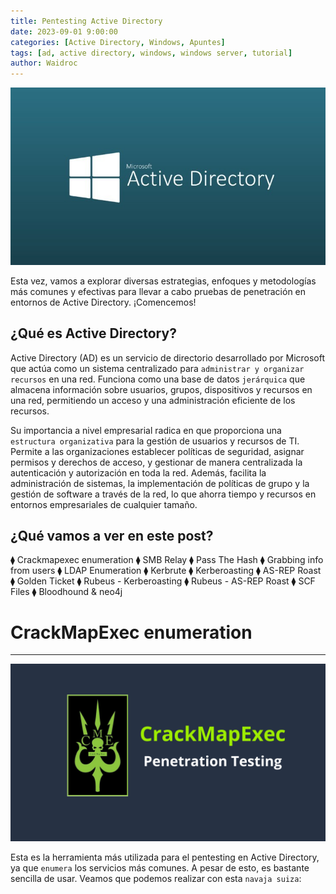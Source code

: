 ```yaml
---
title: Pentesting Active Directory
date: 2023-09-01 9:00:00
categories: [Active Directory, Windows, Apuntes]
tags: [ad, active directory, windows, windows server, tutorial]    
author: Waidroc
---
```



![Disclaimer!](/assets/img/2023-09-01/ad_titulo.jpg)


Esta vez, vamos a explorar diversas estrategias, enfoques y metodologías más comunes y efectivas para llevar a cabo pruebas de penetración en entornos de Active Directory. ¡Comencemos!

<h2> ¿Qué es Active Directory? </h2>

Active Directory (AD) es un servicio de directorio desarrollado por Microsoft que actúa como un sistema centralizado para `administrar y organizar recursos` en una red. Funciona como una base de datos `jerárquica` que almacena información sobre usuarios, grupos, dispositivos y recursos en una red, permitiendo un acceso y una administración eficiente de los recursos.

Su importancia a nivel empresarial radica en que proporciona una `estructura organizativa` para la gestión de usuarios y recursos de TI. Permite a las organizaciones establecer políticas de seguridad, asignar permisos y derechos de acceso, y gestionar de manera centralizada la autenticación y autorización en toda la red. Además, facilita la administración de sistemas, la implementación de políticas de grupo y la gestión de software a través de la red, lo que ahorra tiempo y recursos en entornos empresariales de cualquier tamaño.

<h2> ¿Qué vamos a ver en este post?</h2>

⧫ Crackmapexec enumeration
⧫ SMB Relay
⧫ Pass The Hash
⧫ Grabbing info from users
⧫ LDAP Enumeration
⧫ Kerbrute
⧫ Kerberoasting
⧫ AS-REP Roast
⧫ Golden Ticket
⧫ Rubeus - Kerberoasting
⧫ Rubeus - AS-REP Roast
⧫ SCF Files
⧫ Bloodhound & neo4j

# CrackMapExec enumeration

- - -

![Disclaimer!](/assets/img/2023-09-01/cme.png)

Esta es la herramienta más utilizada para el pentesting en Active Directory, ya que `enumera` los servicios más comunes. A pesar de esto, es bastante sencilla de usar. Veamos que podemos realizar con esta `navaja suiza`:



